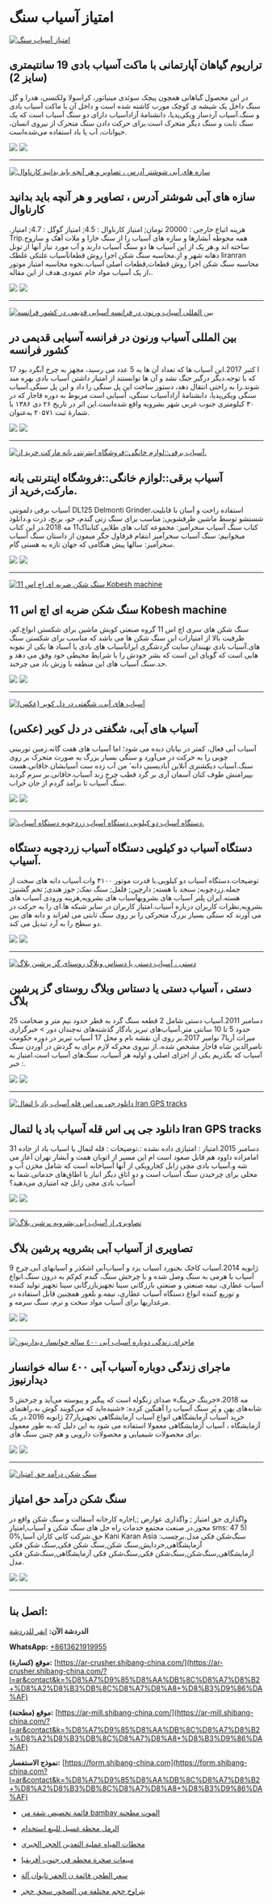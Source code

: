 # امتیاز آسیاب سنگ

<a href="https://swt.shibang-china.com/?l=ar&img&k=%D8%A7%D9%85%D8%AA%DB%8C%D8%A7%D8%B2+%D8%A2%D8%B3%DB%8C%D8%A7%D8%A8+%D8%B3%D9%86%DA%AF" target="_blank">![امتیاز آسیاب سنگ](http://static.shibang-china.com/all-800x300/101.jpg)</a>

## تراریوم گیاهان آپارتمانی با ماکت آسیاب بادی 19 سانتیمتری (سایز 2)
در این محصول گیاهانی همچون پیچک سوئدی مینیاتور، کراسولا ولکنسی، هدرا و گل سنگ داخل یک شیشه ی کوچک مورب کاشته شده است و داخل آن با ماکت آسیاب بادی و سنگ.آسیاب آردساز ویکی‌پدیا، دانشنامهٔ آزادآسیاب دارای دو سنگ آسیاب است که یک سنگ ثابت و سنگ دیگر متحرک است.برای حرکت دادن سنگ متحرک از نیروی انسان، حیوانات، آب یا باد استفاده می‌شده‌است.


<a href="https://whatsapp.shibangsoft.com/WhatsApp.php" target="_blank" title="WhatsApp">![](http://static.shibang-china.com/icon/whatsapp.png)</a> <a href="https://swt.shibang-china.com/?l=ar&icon&k=%D8%A7%D9%85%D8%AA%DB%8C%D8%A7%D8%B2+%D8%A2%D8%B3%DB%8C%D8%A7%D8%A8+%D8%B3%D9%86%DA%AF" target="_blank">![](http://static.shibang-china.com/icon/chat-ar.png)</a>

---

<a href="https://swt.shibang-china.com/?l=ar&img&k=%D8%A7%D9%85%D8%AA%DB%8C%D8%A7%D8%B2+%D8%A2%D8%B3%DB%8C%D8%A7%D8%A8+%D8%B3%D9%86%DA%AF" target="_blank">![سازه های آبی شوشتر آدرس ، تصاویر و هر آنچه باید بدانید کارناوال](http://static.shibang-china.com/all-800x300/1114.jpg)</a>

## سازه های آبی شوشتر آدرس ، تصاویر و هر آنچه باید بدانید کارناوال
.هزینه اتباع خارجی : 20000 تومان; امتیاز کارناوال : 4.5; امتیاز گوگل : 4.7; امتیاز Trip.همه محوطه آبشارها و سازه های آسیاب را از سنگ خارا و ملات آهک و ساروج ساخته اند و.هر یک از این آسیاب ها دو سنگ آسیاب دارند و آب مورد نیاز آنها از تونل دهانه شهر و از.محاسبه سنگ شکن اجرا روش قطعاتآسیاب غلتکی غلطک liranran محاسبه سنگ شکن اجرا روش قطعات,قطعات اصلی آسیاب.نحوه محاسبه امتیاز موتور از یک آسیاب مواد خام عمودی.هدف از این مقاله،.


<a href="https://whatsapp.shibangsoft.com/WhatsApp.php" target="_blank" title="WhatsApp">![](http://static.shibang-china.com/icon/whatsapp.png)</a> <a href="https://swt.shibang-china.com/?l=ar&icon&k=%D8%A7%D9%85%D8%AA%DB%8C%D8%A7%D8%B2+%D8%A2%D8%B3%DB%8C%D8%A7%D8%A8+%D8%B3%D9%86%DA%AF" target="_blank">![](http://static.shibang-china.com/icon/chat-ar.png)</a>

---

<a href="https://swt.shibang-china.com/?l=ar&img&k=%D8%A7%D9%85%D8%AA%DB%8C%D8%A7%D8%B2+%D8%A2%D8%B3%DB%8C%D8%A7%D8%A8+%D8%B3%D9%86%DA%AF" target="_blank">![بین المللی آسیاب ورنون در فرانسه آسیابی قدیمی در کشور فرانسه](http://static.shibang-china.com/all-800x300/1231.jpg)</a>

## بین المللی آسیاب ورنون در فرانسه آسیابی قدیمی در کشور فرانسه
17 ا کتبر 2017.این آسیاب ها که تعداد آن ها به 5 عدد می رسید، مجهز به چرخ آبگرد بود که با توجه.دیگر درگیر جنگ نشد و آن ها توانستند از امتیاز داشتن آسیاب بادی بهره مند شوند.را به راحتی انتقال دهد، دستور ساخت این پل سنگی را داد و این پل سنگی.آسیاب سنگی ویکی‌پدیا، دانشنامهٔ آزادآسیاب سنگی، آسیابی است مربوط به دوره قاجار که در ۳۰ کیلومتری جنوب غربی شهر بشرویه واقع شده‌است.این اثر در تاریخ ۲۶ دی ۱۳۸۶ با شمارهٔ ثبت ۲۰۵۷۱ به‌عنوان.


<a href="https://whatsapp.shibangsoft.com/WhatsApp.php" target="_blank" title="WhatsApp">![](http://static.shibang-china.com/icon/whatsapp.png)</a> <a href="https://swt.shibang-china.com/?l=ar&icon&k=%D8%A7%D9%85%D8%AA%DB%8C%D8%A7%D8%B2+%D8%A2%D8%B3%DB%8C%D8%A7%D8%A8+%D8%B3%D9%86%DA%AF" target="_blank">![](http://static.shibang-china.com/icon/chat-ar.png)</a>

---

<a href="https://swt.shibang-china.com/?l=ar&img&k=%D8%A7%D9%85%D8%AA%DB%8C%D8%A7%D8%B2+%D8%A2%D8%B3%DB%8C%D8%A7%D8%A8+%D8%B3%D9%86%DA%AF" target="_blank">![آسیاب برقی::لوازم خانگی::فروشگاه اینترنتی بانه مارکت,خرید از.](http://static.shibang-china.com/all-800x300/394.jpg)</a>

## آسیاب برقی::لوازم خانگی::فروشگاه اینترنتی بانه مارکت,خرید از.
آسیاب برقی دلمونتی DL125 Delmonti Grinder.استفاده راحت و آسان با قابلیت شستشو توسط ماشین ظرفشویی; مناسب برای سنگ زنی گندم، جو، برنج، ذرت و.دانلود کتاب سنگ آسیاب سحرآمیز: مجموعه کتاب های طلایی کتابناک11 مه 2018.در این کتاب میخوانیم: سنگ آسیاب سحرآمیز انتقام قرقاول جگر میمون از داستان سنگ آسیاب سحرآمیز: سالها پیش هنگامی که جهان تازه به هستی گام.


<a href="https://whatsapp.shibangsoft.com/WhatsApp.php" target="_blank" title="WhatsApp">![](http://static.shibang-china.com/icon/whatsapp.png)</a> <a href="https://swt.shibang-china.com/?l=ar&icon&k=%D8%A7%D9%85%D8%AA%DB%8C%D8%A7%D8%B2+%D8%A2%D8%B3%DB%8C%D8%A7%D8%A8+%D8%B3%D9%86%DA%AF" target="_blank">![](http://static.shibang-china.com/icon/chat-ar.png)</a>

---

<a href="https://swt.shibang-china.com/?l=ar&img&k=%D8%A7%D9%85%D8%AA%DB%8C%D8%A7%D8%B2+%D8%A2%D8%B3%DB%8C%D8%A7%D8%A8+%D8%B3%D9%86%DA%AF" target="_blank">![سنگ شکن ضربه ای اچ اس 11 Kobesh machine](http://static.shibang-china.com/all-800x300/619.jpg)</a>

## سنگ شکن ضربه ای اچ اس 11 Kobesh machine
سنگ شکن های سری اچ اس 11 گروه صنعتی کوبش ماشین برای شکستن انواع.کم، ظرفیت بالا از امتیازات این سنگ شکن ها می باشد که مناسب برای شکستن سنگ های.آسیاب بادی نهبندان سایت گردشگری ایرانآسیاب های بادی یا آسباد ها یکی از نمونه هایی است که گویای این است که بشر خودش را با شرایط محیطی خود وفق می دهد و حد.سنگ آسیاب های این منطقه با وزش باد می چرخند.


<a href="https://whatsapp.shibangsoft.com/WhatsApp.php" target="_blank" title="WhatsApp">![](http://static.shibang-china.com/icon/whatsapp.png)</a> <a href="https://swt.shibang-china.com/?l=ar&icon&k=%D8%A7%D9%85%D8%AA%DB%8C%D8%A7%D8%B2+%D8%A2%D8%B3%DB%8C%D8%A7%D8%A8+%D8%B3%D9%86%DA%AF" target="_blank">![](http://static.shibang-china.com/icon/chat-ar.png)</a>

---

<a href="https://swt.shibang-china.com/?l=ar&img&k=%D8%A7%D9%85%D8%AA%DB%8C%D8%A7%D8%B2+%D8%A2%D8%B3%DB%8C%D8%A7%D8%A8+%D8%B3%D9%86%DA%AF" target="_blank">![آسیاب های آبی، شگفتی در دل کویر (عکس)](http://static.shibang-china.com/all-800x300/214.jpg)</a>

## آسیاب های آبی، شگفتی در دل کویر (عکس)
آسیاب‌ آبی فعال، کمتر در بیابان دیده می شود؛ اما آسیاب های هفت گانه.زمین توربینی چوبی را به حرکت در می‌آورد و سنگی بسیار بزرگ به صورت متحرک بر روی سنگ.آسیاب دیکشنری آنلاین آبادیسبی دانه ٔ من آب زده ست آسیابشان.خاقانی.هست بپیرامنش طوف کنان آسمان آری بر گرد قطب چرخ زند آسیاب.خاقانی.بر سرم گردید سنگ آسیاب تا برآمد گردم از جان خراب.


<a href="https://whatsapp.shibangsoft.com/WhatsApp.php" target="_blank" title="WhatsApp">![](http://static.shibang-china.com/icon/whatsapp.png)</a> <a href="https://swt.shibang-china.com/?l=ar&icon&k=%D8%A7%D9%85%D8%AA%DB%8C%D8%A7%D8%B2+%D8%A2%D8%B3%DB%8C%D8%A7%D8%A8+%D8%B3%D9%86%DA%AF" target="_blank">![](http://static.shibang-china.com/icon/chat-ar.png)</a>

---

<a href="https://swt.shibang-china.com/?l=ar&img&k=%D8%A7%D9%85%D8%AA%DB%8C%D8%A7%D8%B2+%D8%A2%D8%B3%DB%8C%D8%A7%D8%A8+%D8%B3%D9%86%DA%AF" target="_blank">![دستگاه آسیاب دو کیلویی دستگاه آسیاب زردچوبه دستگاه آسیاب.](http://static.shibang-china.com/all-800x300/1140.jpg)</a>

## دستگاه آسیاب دو کیلویی دستگاه آسیاب زردچوبه دستگاه آسیاب.
توضیحات.دستگاه آسیاب دو کیلویی.با قدرت موتور ۴۱۰۰ وات.آسیاب دانه های سخت از جمله.زردچوبه; سنجد با هسته; دارچین; فلفل; سنگ نمک; جوز هندی; تخم گشنیز; هسته.ایران پلنر آسیاب های بشرویهآسیاب های بشرویه,هزینه ورودی آسیاب های بشرویه,نظرات کاربران درباره آسیاب.امتیاز کاربران در سایر شبکه ها.ای را به حرکت در می آورند که سنگی بسیار بزرگ متحرکی را بر روی سنگ ثابتی می لغزاند و دانه های بین دو سطح را به آرد تبدیل می کند.


<a href="https://whatsapp.shibangsoft.com/WhatsApp.php" target="_blank" title="WhatsApp">![](http://static.shibang-china.com/icon/whatsapp.png)</a> <a href="https://swt.shibang-china.com/?l=ar&icon&k=%D8%A7%D9%85%D8%AA%DB%8C%D8%A7%D8%B2+%D8%A2%D8%B3%DB%8C%D8%A7%D8%A8+%D8%B3%D9%86%DA%AF" target="_blank">![](http://static.shibang-china.com/icon/chat-ar.png)</a>

---

<a href="https://swt.shibang-china.com/?l=ar&img&k=%D8%A7%D9%85%D8%AA%DB%8C%D8%A7%D8%B2+%D8%A2%D8%B3%DB%8C%D8%A7%D8%A8+%D8%B3%D9%86%DA%AF" target="_blank">![دستی ، آسیاب دستی یا دستاس وبلاگ روستای گز پرشین بلاگ](http://static.shibang-china.com/all-800x300/1363.jpg)</a>

## دستی ، آسیاب دستی یا دستاس وبلاگ روستای گز پرشین بلاگ
25 دسامبر 2011.آسیاب دستی شامل 2 قطعه سنگ گرد به قطر حدود نیم متر و ضخامت حدود 5 تا 10 سانتی متر.آسیاب‌های تبریز یادگار گذشته‌های نه‌چندان دور &gt; خبرگزاری میراث آریا7 نوامبر 2017.بر روی آن نقشه نام و محل 17 آسیاب تبریز در دوره حکومت ناصرالدین شاه قاجار مشخص شده،.از نیروی محرکه لازم برای به گردش در آوردن سنگ آسیاب که بگذریم یکی از اجزای اصلی و اولیه هر آسیاب، سنگ‌های آسیاب است.امتیاز به خبر :.


<a href="https://whatsapp.shibangsoft.com/WhatsApp.php" target="_blank" title="WhatsApp">![](http://static.shibang-china.com/icon/whatsapp.png)</a> <a href="https://swt.shibang-china.com/?l=ar&icon&k=%D8%A7%D9%85%D8%AA%DB%8C%D8%A7%D8%B2+%D8%A2%D8%B3%DB%8C%D8%A7%D8%A8+%D8%B3%D9%86%DA%AF" target="_blank">![](http://static.shibang-china.com/icon/chat-ar.png)</a>

---

<a href="https://swt.shibang-china.com/?l=ar&img&k=%D8%A7%D9%85%D8%AA%DB%8C%D8%A7%D8%B2+%D8%A2%D8%B3%DB%8C%D8%A7%D8%A8+%D8%B3%D9%86%DA%AF" target="_blank">![دانلود جی پی اس قله آسیاب باد یا لتمال Iran GPS tracks](http://static.shibang-china.com/all-800x300/364.jpg)</a>

## دانلود جی پی اس قله آسیاب باد یا لتمال Iran GPS tracks
31 دسامبر 2015.امتیاز : امتیازی داده نشده :.توضیحات : قله لتمال یا اسیاب باد از جاده امامزاده داوود هم قابل صعود است ام این مسیر از اتوبان همت و آبشار تهران آعاز می شه و.آسیاب بادی مچی زابل کجارویکی از آنها آسیاخانه است که شامل مخزن آب و محلی برای چرخیدن سنگ آسیاب است و دو اتاق دیگر انبار یا اطاق‌های خدماتی.شما به آسیاب بادی مچی زابل چه امتیازی می‌دهید؟


<a href="https://whatsapp.shibangsoft.com/WhatsApp.php" target="_blank" title="WhatsApp">![](http://static.shibang-china.com/icon/whatsapp.png)</a> <a href="https://swt.shibang-china.com/?l=ar&icon&k=%D8%A7%D9%85%D8%AA%DB%8C%D8%A7%D8%B2+%D8%A2%D8%B3%DB%8C%D8%A7%D8%A8+%D8%B3%D9%86%DA%AF" target="_blank">![](http://static.shibang-china.com/icon/chat-ar.png)</a>

---

<a href="https://swt.shibang-china.com/?l=ar&img&k=%D8%A7%D9%85%D8%AA%DB%8C%D8%A7%D8%B2+%D8%A2%D8%B3%DB%8C%D8%A7%D8%A8+%D8%B3%D9%86%DA%AF" target="_blank">![تصاویری از آسیاب آبی بشرویه پرشین بلاگ](http://static.shibang-china.com/all-800x300/691.jpg)</a>

## تصاویری از آسیاب آبی بشرویه پرشین بلاگ
9 ژانويه 2014.آسیاب کاخک بجنورد آسیاب یزد و آسیاب‌آبی اشکذر و آسیابهای آبی.چرخ آسیاب با هرمی به سنگ وصل شده و با چرخش سنگ، گندم کم‌کم به درون سنگ.انواع آسیاب عطاری، نیمه صنعتی و صنعتی بازرگانی سینا تجهیزبازرگانی سینا تجهیز تولید کننده و توریع کننده انواع دستگاه آسیاب عطاری، نیمه.و بلغور همچنین قابل استفاده در مرغداریها برای آسیاب مواد سخت و نرم، سنگ سرمه و.


<a href="https://whatsapp.shibangsoft.com/WhatsApp.php" target="_blank" title="WhatsApp">![](http://static.shibang-china.com/icon/whatsapp.png)</a> <a href="https://swt.shibang-china.com/?l=ar&icon&k=%D8%A7%D9%85%D8%AA%DB%8C%D8%A7%D8%B2+%D8%A2%D8%B3%DB%8C%D8%A7%D8%A8+%D8%B3%D9%86%DA%AF" target="_blank">![](http://static.shibang-china.com/icon/chat-ar.png)</a>

---

<a href="https://swt.shibang-china.com/?l=ar&img&k=%D8%A7%D9%85%D8%AA%DB%8C%D8%A7%D8%B2+%D8%A2%D8%B3%DB%8C%D8%A7%D8%A8+%D8%B3%D9%86%DA%AF" target="_blank">![ماجرای زندگی دوباره آسیاب آبی ٤٠٠ ساله خوانسار دیدارنیوز](http://static.shibang-china.com/all-800x300/389.jpg)</a>

## ماجرای زندگی دوباره آسیاب آبی ٤٠٠ ساله خوانسار دیدارنیوز
5 مه 2018.«جرینگ جرینگ» صدای زنگوله است که پیگیر و پیوسته می‌آید و چرخش شانه‌های پهن و پُرِ سنگ آسیاب را آهنگین کرده: «شنیده‌اید که می‌گویند گوش به.راهنمای خرید آسیاب آزمایشگاهی انواع آسیاب آزمایشگاهی تجهیزیار27 ژانويه 2016.در یک آزمایشگاه ، آسیاب آزمایشگاهی معمولا استفاده می شود یه این دلیل که.به طور معمول برای محصولات شیمیایی و محصولات دارویی و هم چنین سنگ های.


<a href="https://whatsapp.shibangsoft.com/WhatsApp.php" target="_blank" title="WhatsApp">![](http://static.shibang-china.com/icon/whatsapp.png)</a> <a href="https://swt.shibang-china.com/?l=ar&icon&k=%D8%A7%D9%85%D8%AA%DB%8C%D8%A7%D8%B2+%D8%A2%D8%B3%DB%8C%D8%A7%D8%A8+%D8%B3%D9%86%DA%AF" target="_blank">![](http://static.shibang-china.com/icon/chat-ar.png)</a>

---

<a href="https://swt.shibang-china.com/?l=ar&img&k=%D8%A7%D9%85%D8%AA%DB%8C%D8%A7%D8%B2+%D8%A2%D8%B3%DB%8C%D8%A7%D8%A8+%D8%B3%D9%86%DA%AF" target="_blank">![سنگ شکن درآمد حق امتیاز](http://static.shibang-china.com/all-800x300/1138.jpg)</a>

## سنگ شکن درآمد حق امتیاز
واگذاری حق امتیاز ; واگذاری عوارض ;,اجاره کارخانه آسفالت و سنگ شکن واقع در محور.در صنعت مجتمع خدمات راه حل های سنگ شکن و آسیاب,امتیاز sms: 47 5) 0%,حق.شرکت کانی کاران آسیا Kani Karan Asia سنگ‌شکن فکی مدل.برچسب: آزمایشگاهی,خردایش,سنگ شکن,سنگ شکن فکی,سنگ شکن فکی آزمایشگاهی,سنگ‌شکن,سنگ‌شکن فکی,سنگ‌شکن فکی آزمایشگاهی,سنگ‌شکن فکی مدل.


<a href="https://whatsapp.shibangsoft.com/WhatsApp.php" target="_blank" title="WhatsApp">![](http://static.shibang-china.com/icon/whatsapp.png)</a> <a href="https://swt.shibang-china.com/?l=ar&icon&k=%D8%A7%D9%85%D8%AA%DB%8C%D8%A7%D8%B2+%D8%A2%D8%B3%DB%8C%D8%A7%D8%A8+%D8%B3%D9%86%DA%AF" target="_blank">![](http://static.shibang-china.com/icon/chat-ar.png)</a>

---
## اتصل بنا:

**الدردشة الآن:** [انقر للدردشة](https://swt.shibang-china.com?l=ar&contact&k=%D8%A7%D9%85%D8%AA%DB%8C%D8%A7%D8%B2+%D8%A2%D8%B3%DB%8C%D8%A7%D8%A8+%D8%B3%D9%86%DA%AF)

**WhatsApp:**  [+8613621919955](https://whatsapp.shibangsoft.com/WhatsApp.php)

**موقع (كسارة):** [https://ar-crusher.shibang-china.com/](https://ar-crusher.shibang-china.com/?l=ar&contact&k=%D8%A7%D9%85%D8%AA%DB%8C%D8%A7%D8%B2+%D8%A2%D8%B3%DB%8C%D8%A7%D8%A8+%D8%B3%D9%86%DA%AF)

**موقع (مطحنة):** [https://ar-mill.shibang-china.com/](https://ar-mill.shibang-china.com/?l=ar&contact&k=%D8%A7%D9%85%D8%AA%DB%8C%D8%A7%D8%B2+%D8%A2%D8%B3%DB%8C%D8%A7%D8%A8+%D8%B3%D9%86%DA%AF)

**نموذج الاستفسار:** [https://form.shibang-china.com](https://form.shibang-china.com?l=ar&contact&k=%D8%A7%D9%85%D8%AA%DB%8C%D8%A7%D8%B2+%D8%A2%D8%B3%DB%8C%D8%A7%D8%A8+%D8%B3%D9%86%DA%AF)

* [قائمة تخصيص شقة من bambay الموت مطحنة](../23/%D9%82%D8%A7%D8%A6%D9%85%D8%A9%20%D8%AA%D8%AE%D8%B5%D9%8A%D8%B5%20%D8%B4%D9%82%D8%A9%20%D9%85%D9%86%20bambay%20%D8%A7%D9%84%D9%85%D9%88%D8%AA%20%D9%85%D8%B7%D8%AD%D9%86%D8%A9.md)

* [الرمل محطة غسيل للبيع استخدام](../23/%D8%A7%D9%84%D8%B1%D9%85%D9%84%20%D9%85%D8%AD%D8%B7%D8%A9%20%D8%BA%D8%B3%D9%8A%D9%84%20%D9%84%D9%84%D8%A8%D9%8A%D8%B9%20%D8%A7%D8%B3%D8%AA%D8%AE%D8%AF%D8%A7%D9%85.md)

* [محطات المياه عملية التعدين الحجر الجيري](../23/%D9%85%D8%AD%D8%B7%D8%A7%D8%AA%20%D8%A7%D9%84%D9%85%D9%8A%D8%A7%D9%87%20%D8%B9%D9%85%D9%84%D9%8A%D8%A9%20%D8%A7%D9%84%D8%AA%D8%B9%D8%AF%D9%8A%D9%86%20%D8%A7%D9%84%D8%AD%D8%AC%D8%B1%20%D8%A7%D9%84%D8%AC%D9%8A%D8%B1%D9%8A.md)

* [مبيعات صخرة محطم في جنوب أفريقيا](../24/%D9%85%D8%A8%D9%8A%D8%B9%D8%A7%D8%AA%20%D8%B5%D8%AE%D8%B1%D8%A9%20%D9%85%D8%AD%D8%B7%D9%85%20%D9%81%D9%8A%20%D8%AC%D9%86%D9%88%D8%A8%20%D8%A3%D9%81%D8%B1%D9%8A%D9%82%D9%8A%D8%A7.md)

* [سعر الطحن قائمة ن الحفر تايوان آلة](../22/%D8%B3%D8%B9%D8%B1%20%D8%A7%D9%84%D8%B7%D8%AD%D9%86%20%D9%82%D8%A7%D8%A6%D9%85%D8%A9%20%D9%86%20%D8%A7%D9%84%D8%AD%D9%81%D8%B1%20%D8%AA%D8%A7%D9%8A%D9%88%D8%A7%D9%86%20%D8%A2%D9%84%D8%A9.md)

* [يتراوح حجم مختلفة من الصخور سحق حجر](../23/%D9%8A%D8%AA%D8%B1%D8%A7%D9%88%D8%AD%20%D8%AD%D8%AC%D9%85%20%D9%85%D8%AE%D8%AA%D9%84%D9%81%D8%A9%20%D9%85%D9%86%20%D8%A7%D9%84%D8%B5%D8%AE%D9%88%D8%B1%20%D8%B3%D8%AD%D9%82%20%D8%AD%D8%AC%D8%B1.md)